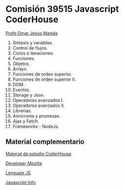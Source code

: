 # Comisión 39515 Javascript CoderHouse

[Profe Omar Jesús Maniás](https://www.linkedin.com/in/omar-jesus-manias/)

1. Sintaxis y variables.
1. Control de flujos.
1. Ciclos e iteraciones.
1. Funciones.
1. Objetos.
1. Arrays.
1. Funciones de orden superior.
1. Funciones de orden superior II.
1. DOM.
1. Eventos.
1. Storage y Json.
1. Operadores avanzados I.
1. Operadores avanzados II.
1. Librerias.
1. Asincronia y promesas.
1. Ajax y Fetch.
1. Frameworks - NodeJs.

## Material complementario

[Material de estudio CoderHouse](https://drive.google.com/drive/folders/1hmoI0iF_CLKy4XD7S_yVol2hwvqxsydx)

[Developer Mozilla](https://developer.mozilla.org/es/docs/Web/JavaScript)

[Lenguaje JS](https://lenguajejs.com/)

[Javascript Info](https://javascript.info/)
